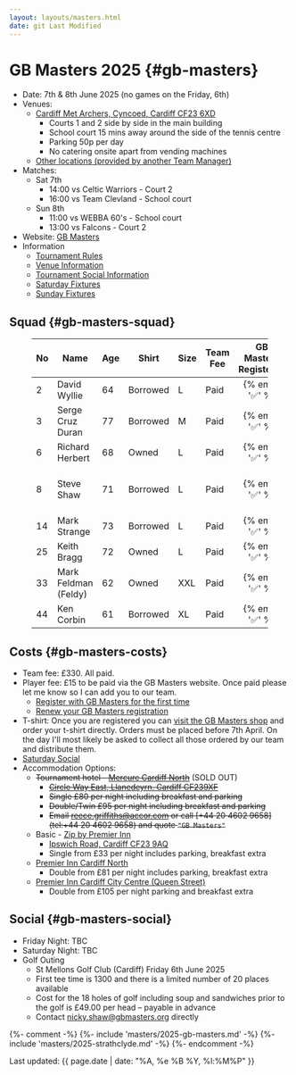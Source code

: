 ```yaml
---
layout: layouts/masters.html
date: git Last Modified
---
```


# GB Masters 2025 {#gb-masters}

* Date: 7th & 8th June 2025 (no games on the Friday, 6th)
* Venues:
  * [Cardiff Met Archers, Cyncoed, Cardiff CF23 6XD](https://maps.app.goo.gl/dP53Q1e6tPU2iMkz9)
    * Courts 1 and 2 side by side in the main building
	* School court 15 mins away around the side of the tennis centre
	* Parking 50p per day
	* No catering onsite apart from vending machines
  * [Other locations (provided by another Team Manager)](https://maps.app.goo.gl/E47ijJjaTKZiEj8w7)
* Matches:
  * Sat 7th
    * 14:00 vs Celtic Warriors - Court 2
    * 16:00 vs Team Clevland - School court
  * Sun 8th
    * 11:00 vs WEBBA 60's - School court
    * 13:00 vs Falcons - Court 2
* Website: [GB Masters](https://gbmasters.org)
* Information
  * [Tournament Rules](/masters/2025/gb-masters/GB%20Masters%20Rules%202023.pdf)
  * [Venue Information](/masters/2025/gb-masters/Venue-Information.pdf)
  * [Tournament Social Information](/masters/2025/gb-masters/Social-Information.pdf)
  * [Saturday Fixtures](/masters/2025/gb-masters/GB-Masters-Cardiff-Met-Saturday.pdf)
  * [Sunday Fixtures](/masters/2025/gb-masters/GB-Masters-Cardiff-Met-Sunday.pdf)

## Squad {#gb-masters-squad}

<figure>

| No  | Name | Age | Shirt | Size | Team<br>Fee | GB Masters<br>Registered | T-shirt<br>Ordered
| --- | --- | --- | --- | --- | --- | :---: | - |
| 2   | David Wyllie | 64  | Borrowed | L   | Paid | {% emoji '✅' %} | 1 x L rnd
| 3   | Serge Cruz Duran | 77  | Borrowed | M   | Paid | {% emoji '✅' %} |
| 6   | Richard Herbert | 68  | Owned | L   | Paid | {% emoji '✅' %} | 1 x XL rnd |
| 8   | Steve Shaw | 71  | Borrowed | L   | Paid | {% emoji '✅' %} | 1 x L rnd<br>1 x S v-nk
| 14  | Mark Strange | 73  | Borrowed | L   | Paid | {% emoji '✅' %} | 1 x XL rnd
| 25  | Keith Bragg | 72  | Owned | L   | Paid | {% emoji '✅' %} |
| 33  | Mark Feldman (Feldy) | 62  | Owned | XXL | Paid | {% emoji '✅' %} | 1 x XL rnd
| 44  | Ken Corbin | 61  | Borrowed | XL  | Paid | {% emoji '✅' %} | 1 x XL rnd

</figure>

## Costs {#gb-masters-costs}

* Team fee: £330. All paid.
* Player fee: £15 to be paid via the GB Masters website. Once paid please let me know so I can add you to our team.
  * [Register with GB Masters for the first time](https://gbmasters.org/register)
  * [Renew your GB Masters registration](https://gbmasters.org/login)
* T-shirt: Once you are registered you can [visit the GB Masters shop](https://gbmasters.org/shop) and order your t-shirt directly. Orders must be placed before 7th April. On the day I'll most likely be asked to collect all those ordered by our team and distribute them.
* [Saturday Social](/masters/2025/gb-masters/Social-Information.pdf)
* Accommodation Options:
  * ~~Tournament hotel - [Mercure Cardiff North](https://all.accor.com/hotel/B539/index.en.shtml)~~ (SOLD OUT)
    * ~~[Circle Way East, Llanedeyrn, Cardiff CF239XF](https://maps.app.goo.gl/bxEHkzqvVAj162C67)~~
    * ~~Single £80 per night including breakfast and parking~~
    * ~~Double/Twin £95 per night including breakfast and parking~~
    * ~~Email [reece.griffiths@accor.com](mailto:reece.griffiths@accor.com) or call \[+44 20 4602 9658\](tel:+44 20 4602 9658) and quote `"GB Masters"`~~
  * Basic - [Zip by Premier Inn](https://www.premierinn.com/gb/en/hotels/wales/glamorgan/cardiff/zip-cardiff.html)
    * [Ipswich Road, Cardiff CF23 9AQ](https://maps.app.goo.gl/uaECMjsB8k6Btuq59)
    * Single from £33 per night includes parking, breakfast extra
  * [Premier Inn Cardiff North](https://www.premierinn.com/gb/en/hotels/wales/glamorgan/cardiff/cardiff-north.html)
    * Double from £81 per night includes parking, breakfast extra
  * [Premier Inn Cardiff City Centre (Queen Street)](https://www.premierinn.com/gb/en/hotels/wales/glamorgan/cardiff/cardiff-city-centre-queen-street.html)
    * Double from £105 per night parking and breakfast extra

## Social {#gb-masters-social}

* Friday Night: TBC
* Saturday Night: TBC
* Golf Outing
  * St Mellons Golf Club (Cardiff) Friday 6th June 2025
  * First tee time is 1300 and there is a limited number of 20 places available
  * Cost for the 18 holes of golf including soup and sandwiches prior to the golf is £49.00 per head – payable in advance
  * Contact <nicky.shaw@gbmasters.org> directly

{%- comment -%}
	{%- include 'masters/2025-gb-masters.md' -%}
	{%- include 'masters/2025-strathclyde.md' -%}
{%- endcomment -%}

<footer>
  Last updated: {{ page.date | date: "%A, %e %B %Y, %l:%M%P" }}
</footer>
